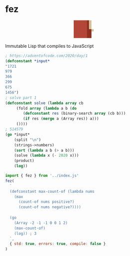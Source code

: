 # fez

<p align="center">
<img width="64" src="./logo.svg"/>
</p>

Immutable Lisp 
that compiles to JavaScript

```lisp
; https://adventofcode.com/2020/day/1
(defconstant *input*
"1721
979
366
299
675
1456")
; solve part 1
(defconstant solve (lambda array cb
     (fold array (lambda a b (do
        (defconstant res (binary-search array (cb b)))
        (if res (merge a (Array res)) a)))
     ())))
; 514579
(go *input*
    (split "\n")
    (strings->numbers)
    (sort (lambda a b (> a b)))
    (solve (lambda x (- 2020 x)))
    (product)
    (log))
```

```js
import { fez } from '../index.js'
fez(
  `
  (defconstant max-count-of (lambda nums
    (max
      (count-of nums positive?)
      (count-of nums negative?))))

  (go 
    (Array -2 -1 -1 0 0 1 2) 
    (max-count-of) 
    (log)) ; 3
  `,
  { std: true, errors: true, compile: false }
)
```
